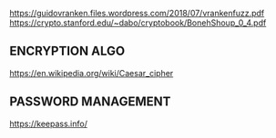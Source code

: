 
https://guidovranken.files.wordpress.com/2018/07/vrankenfuzz.pdf
https://crypto.stanford.edu/~dabo/cryptobook/BonehShoup_0_4.pdf

## ENCRYPTION ALGO
https://en.wikipedia.org/wiki/Caesar_cipher


## PASSWORD MANAGEMENT
https://keepass.info/
